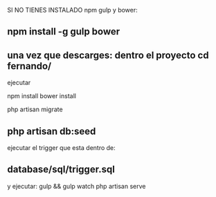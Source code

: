 SI NO TIENES INSTALADO npm gulp y bower:

npm install -g gulp bower
------------------------------------------
una vez que descarges:
 dentro el proyecto
 cd fernando/
 ----------------------------------------
 ejecutar
 
npm install
bower install

php artisan migrate

php artisan db:seed
---------------------------------------
ejecutar el trigger que esta dentro de:

database/sql/trigger.sql
---------------------------------------
y ejecutar:
gulp && gulp watch
php artisan serve


